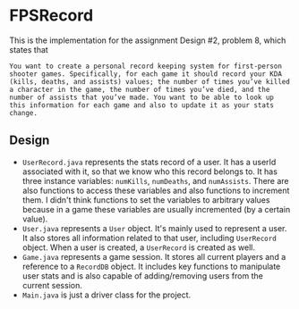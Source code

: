 # FPSRecord

This is the implementation for the assignment Design #2, problem 8, which states that

```
You want to create a personal record keeping system for first-person shooter games. Specifically, for each game it should record your KDA (kills, deaths, and assists) values; the number of times you’ve killed a character in the game, the number of times you’ve died, and the number of assists that you’ve made. You want to be able to look up this information for each game and also to update it as your stats change.
```

## Design
- `UserRecord.java` represents the stats record of a user. It has a userId associated with it, so that we know who this record belongs to. It has three instance variables: `numKills`, `numDeaths`, and `numAssists`. There are also functions to access these variables and also functions to increment them. I didn't think functions to set the variables to arbitrary values because in a game these variables are usually incremented (by a certain value).
- `User.java` represents a `User` object. It's mainly used to represent a user. It also stores all information related to that user, including `UserRecord` object. When a user is created, a `UserRecord` is created as well.
- `Game.java` represents a game session. It stores all current players and a reference to a `RecordDB` object. It includes key functions to manipulate user stats and is also capable of adding/removing users from the current session.
- `Main.java` is just a driver class for the project.